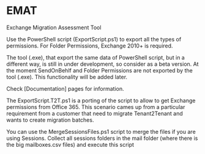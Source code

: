 # EMAT
 Exchange Migration Assessment Tool


Use the PowerShell script (ExportScript.ps1) to export all the types of permissions. For Folder Permissions, Exchange 2010+ is required.

The tool (.exe), that export the same data of PowerShell script, but in a different way, is still in under development, so consider as a beta version. At the moment SendOnBehlf and Folder Permissions are not exported by the tool (.exe). This functionality will be added later.

Check [Documentation] pages for information.

The ExportScript.T2T.ps1 is a porting of the script to allow to get Exchange permissions from Office 365.
This scenario cames up from a particular requirement from a customer that need to migrate Tenant2Tenant and wants to create migration batches.

You can use the MergeSessionsFiles.ps1 script to merge the files if you are using Sessions.
Collect all sessions folders in the mail folder (where there is the big mailboxes.csv files) and execute this script


